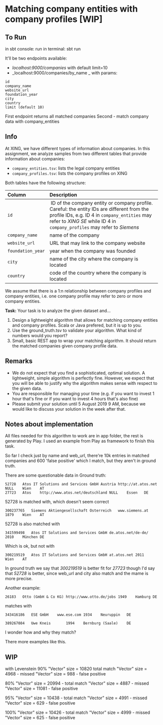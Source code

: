 Matching company entities with company profiles [WIP]
===============================================

## To Run

in sbt console: run
in terminal: sbt run

It'll be two endpoints available: 
* _localhost:9000/companies_ with default limit=10
* _localhost:9000/companies/by_name _ with params:
```aidl
id
company_name
website_url
foundation_year
city
country
limit (default 10)
```

First endpoint returns all matched companies
Second - match company data with company_entities

## Info

At XING, we have different types of information about companies. In this assignment, we analyze samples
from two different tables that provide information about companies:

- `company_entities.tsv`: lists the legal company entities
- `company_profiles.tsv`: lists the company profiles on XING

Both tables have the following structure:

| Column             | Description |
|:-------------------|:------------|
| `id`               | ID of the company entity or company profile. Careful: the entity IDs are different from the profile IDs, e.g. ID 4 in `company_entities` may refer to _XING SE_ while ID 4 in `company_profiles` may refer to _Siemens_ |
| `company_name`     | name of the company |
| `website_url`      | URL that may link to the company website |
| `foundation_year`  | year when the company was founded |
| `city`             | name of the city where the company is located |
| `country`          | code of the country where the company is located |

We assume that there is a 1:n relationship between company profiles and company entities, i.e. one company profile may
refer to zero or more company entities.

**Task:** Your task is to analyze the given dataset and...

1. Design a lightweight algorithm that allows for matching company entities and company profiles. Scala or Java prefered, but it is up to you.
2. Use the ground_truth.tsv to validate your algorithm. What kind of numbers would you report?
3. Small, basic REST app to wrap your matching algorithm. It should return the matched companies given company profile data.


## Remarks

- We do not expect that you find a sophisticated, optimal solution. A lightweight, simple algorithm is perfectly fine. However, we expect that you will be able to justify why the algorithm makes sense with respect to the given data.
- You are responsible for managing your time (e.g. if you want to invest 1 hour that's fine or if you want to invest 4 hours that's also fine)
- Please submit your solution until 5 August 2019 9 AM, because we would like to discuss your solution in the week after that.

## Notes about implementation
All files needed for this algorithm to work are in app folder, the rest is generated by Play. I used an example from Play as framework to finish this task.

So far I check just by name and web_url, there're 10k entries in matched companies and 600 'false positive' which I match, but they aren't in ground truth.


There are some questionable data in Ground truth: 

```
52728	Atos IT Solutions and Services GmbH Austria	http://at.atos.net	NULL	Wien	AT
27723	Atos	http://www.atos.net/deutschland	NULL	Essen	DE
```

52728 is matched with, which doesn't seem correct
```
300237765	Siemens Aktiengesellschaft Österreich	www.siemens.at	1879	Wien	AT
```
52728 is also matched with 
```
341599498	Atos IT Solutions and Services GmbH	de.atos.net/de-de/	2010	München	DE
```
Which is ok, but not with 
```
300219519	Atos IT Solutions and Services GmbH	at.atos.net	2011	Wien	AT 
```
In ground truth we say that _300219519_ is better fit for _27723_ though I'd say that _52728_ is better, since web_url and city also match and the mame is more precise.

Another example:
```aidl
26183	Otto (GmbH & Co KG)	http://www.otto.de/jobs	1949	Hamburg	DE
```
matches with
	
```aidl
343416186	ESE GmbH	www.ese.com	1934	Neuruppin	DE
```

```
389267084	Uwe Kneis		1994	Bernburg (Saale)	DE
```
I wonder how and why they match?

There more examples like this.

## WIP
with Levenstein
90%
"Vector" size = 10820  total match
"Vector" size = 4968 - missed 
"Vector" size = 988 - false positive

80%
"Vector" size = 20994 - total match
"Vector" size = 4887 - missed
"Vector" size = 11081 - false positive

95%
"Vector" size = 10438 - total match
"Vector" size = 4991 - missed
"Vector" size = 629 - false positive

100%
"Vector" size = 10426 - total match
"Vector" size = 4999 - missed
"Vector" size = 625 - false positive
